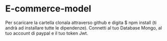 # E-commerce-model
Per scaricare la cartella clonala attraverso github e digita $ npm install (ti andrà ad installare tutte le dipendenze). Connetti al tuo Database Mongo, al tuo account di paypal e il tuo token Jwt.
